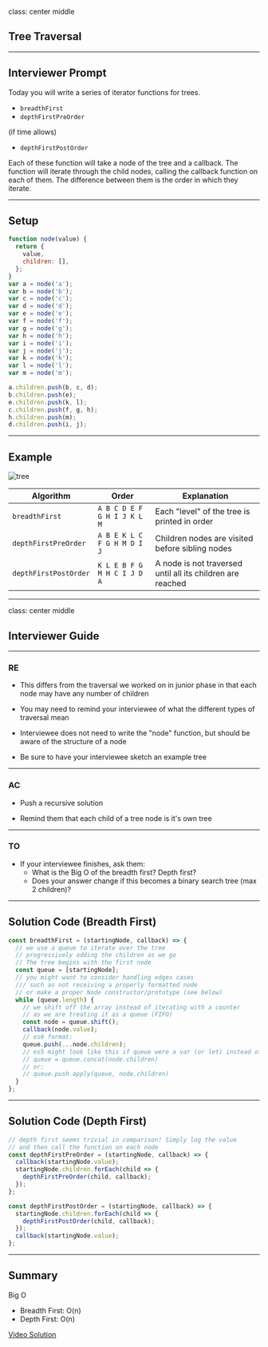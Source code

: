 class: center middle

## Tree Traversal

---

## Interviewer Prompt

Today you will write a series of iterator functions for trees.

- `breadthFirst`
- `depthFirstPreOrder`

(if time allows)

- `depthFirstPostOrder`

Each of these function will take a node of the tree and a callback. The function will iterate through the child nodes, calling the callback function on each of them. The difference between them is the order in which they iterate.

---

## Setup

```javascript
function node(value) {
  return {
    value,
    children: [],
  };
}
var a = node('a');
var b = node('b');
var c = node('c');
var d = node('d');
var e = node('e');
var f = node('f');
var g = node('g');
var h = node('h');
var i = node('i');
var j = node('j');
var k = node('k');
var l = node('l');
var m = node('m');

a.children.push(b, c, d);
b.children.push(e);
e.children.push(k, l);
c.children.push(f, g, h);
h.children.push(m);
d.children.push(i, j);
```

---

## Example

![tree](https://www.cpp.edu/~ftang/courses/CS241/notes/images/trees/tree1.bmp)

| Algorithm             | Order                       | Explanation                                                |
| --------------------- | --------------------------- | ---------------------------------------------------------- |
| `breadthFirst`        | `A B C D E F G H I J K L M` | Each "level" of the tree is printed in order               |
| `depthFirstPreOrder`  | `A B E K L C F G H M D I J` | Children nodes are visited before sibling nodes            |
| `depthFirstPostOrder` | `K L E B F G M H C I J D A` | A node is not traversed until all its children are reached |

---

class: center middle

## Interviewer Guide

---

### RE

- This differs from the traversal we worked on in junior phase in that each node may have any number of children

- You may need to remind your interviewee of what the different types of traversal mean

- Interviewee does not need to write the "node" function, but should be aware of the structure of a node

- Be sure to have your interviewee sketch an example tree

---

### AC

- Push a recursive solution

- Remind them that each child of a tree node is it's own tree

---

### TO

- If your interviewee finishes, ask them:
  - What is the Big O of the breadth first? Depth first?
  - Does your answer change if this becomes a binary search tree (max 2 children)?

---

## Solution Code (Breadth First)

```javascript
const breadthFirst = (startingNode, callback) => {
  // we use a queue to iterate over the tree
  // progressively adding the children as we go
  // The tree begins with the first node
  const queue = [startingNode];
  // you might want to consider handling edges cases
  /// such as not receiving a properly formatted node
  // or make a proper Node constructor/prototype (see below)
  while (queue.length) {
    // we shift off the array instead of iterating with a counter
    // as we are treating it as a queue (FIFO)
    const node = queue.shift();
    callback(node.value);
    // es6 format:
    queue.push(...node.children);
    // es5 might look like this if queue were a var (or let) instead of const
    // queue = queue.concat(node.children)
    // or:
    // queue.push.apply(queue, node.children)
  }
};
```

---

## Solution Code (Depth First)

```javascript
// depth first seems trivial in comparison! Simply log the value
// and then call the function on each node
const depthFirstPreOrder = (startingNode, callback) => {
  callback(startingNode.value);
  startingNode.children.forEach(child => {
    depthFirstPreOrder(child, callback);
  });
};

const depthFirstPostOrder = (startingNode, callback) => {
  startingNode.children.forEach(child => {
    depthFirstPostOrder(child, callback);
  });
  callback(startingNode.value);
};
```

---

## Summary

Big O

- Breadth First: O(n)
- Depth First: O(n)

[Video Solution](https://www.youtube.com/watch?v=4JPG-eRQpzY)
